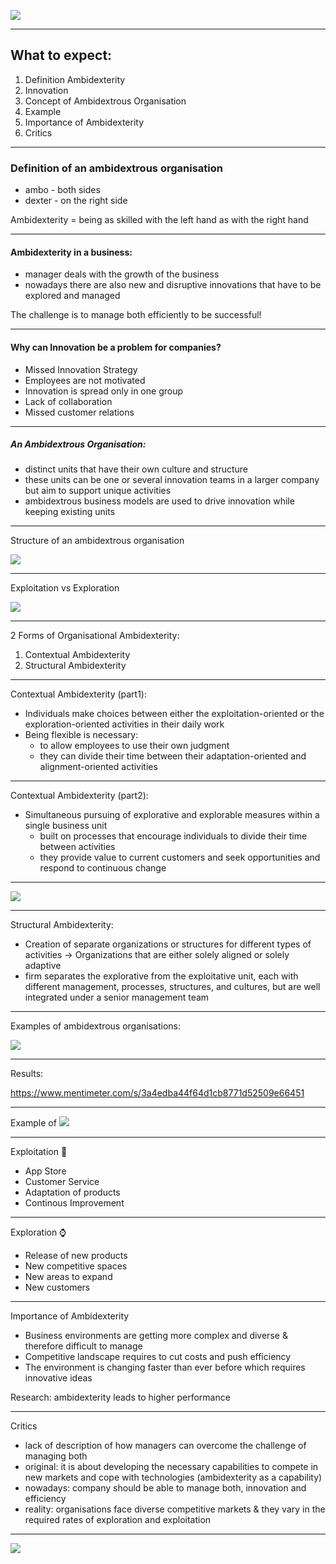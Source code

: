 ![](laptop.jpg) 

---

## What to expect:  

1. Definition Ambidexterity  
2. Innovation 
3. Concept of Ambidextrous Organisation  
4. Example 
5. Importance of Ambidexterity 
6. Critics 

---

### Definition of an ambidextrous organisation 

- ambo - both sides 
- dexter - on the right side 

Ambidexterity = being as skilled with the left hand as with the right hand

---

#### Ambidexterity in a business: 

- manager deals with the growth of the business 
- nowadays there are also new and disruptive innovations that have to be explored and managed 

The challenge is to manage both efficiently to be successful! 
 
---

#### Why can Innovation be a problem for companies? 

- Missed Innovation Strategy 
- Employees are not motivated 
- Innovation is spread only in one group 
- Lack of collaboration 
- Missed customer relations 

---

##### An Ambidextrous Organisation:

- distinct units that have their own culture and structure 
- these units can be one or several innovation teams in a larger company but aim to support unique activities 
- ambidextrous business models are used to drive innovation while keeping existing units 

---

Structure of an ambidextrous organisation 

![](painting.png)

---

Exploitation vs Exploration 

![](P2.png)

---

2 Forms of Organisational Ambidexterity: 

1. Contextual Ambidexterity 
2. Structural Ambidexterity 

---

Contextual Ambidexterity (part1): 
- Individuals make choices between either the exploitation-oriented or the exploration-oriented activities in their daily work
- Being flexible is necessary: 
  - to allow employees to use their own judgment 
  - they can divide their time between their adaptation-oriented and alignment-oriented activities 

---

Contextual Ambidexterity (part2): 

- Simultaneous pursuing of explorative and explorable measures within a single business unit 
  - built on processes that encourage individuals to divide their time between activities 
  - they provide value to current customers and seek opportunities and respond to continuous change 

---

![](2forms.png)

---

Structural Ambidexterity:
  
- Creation of separate organizations or structures for different types of activities
→ Organizations that are either solely aligned or solely adaptive
- firm separates the explorative from the exploitative unit, each with different management, processes, structures, and cultures, but are well integrated under a senior management team 
  
---

Examples of ambidextrous organisations:

![](qrcode.png)

----

Results: 

https://www.mentimeter.com/s/3a4edba44f64d1cb8771d52509e66451



---

Example of 
![](apple.jpeg)

---

Exploitation 📲                         
- App Store                            
- Customer Service                 
- Adaptation of products                
- Continous Improvement               

--- 

Exploration ⌚️
- Release of new products
- New competitive spaces 
- New areas to expand 
- New customers 

---

Importance of Ambidexterity 

- Business environments are getting more complex and diverse & therefore difficult to manage 
- Competitive landscape requires to cut costs and push efficiency 
- The environment is changing faster than ever before which requires innovative ideas 

Research: ambidexterity leads to higher performance 

---

Critics 

- lack of description of how managers can overcome the challenge of managing both 
- original: it is about developing the necessary capabilities to compete in new markets and cope with technologies (ambidexterity as a capability)
- nowadays: company should be able to manage both, innovation and efficiency 
- reality: organisations face diverse competitive markets & they vary in the required rates of exploration and exploitation 

---

![](laptop%20and%20book.jpg)